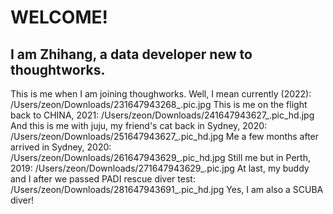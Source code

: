 # WELCOME!
## I am Zhihang, a data developer new to thoughtworks.
This is me when I am joining thoughworks. Well, I mean currently (2022):
/Users/zeon/Downloads/231647943268_.pic.jpg 
This is me on the flight back to CHINA, 2021:
/Users/zeon/Downloads/241647943627_.pic_hd.jpg 
And this is me with juju, my friend's cat back in Sydney, 2020:
/Users/zeon/Downloads/251647943627_.pic_hd.jpg 
Me a few months after arrived in Sydney, 2020:
/Users/zeon/Downloads/261647943629_.pic_hd.jpg 
Still me but in Perth, 2019:
/Users/zeon/Downloads/271647943629_.pic.jpg 
At last, my buddy and I after we passed PADI rescue diver test:
/Users/zeon/Downloads/281647943691_.pic_hd.jpg 
Yes, I am also a SCUBA diver!